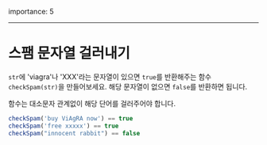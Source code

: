 importance: 5

---

# 스팸 문자열 걸러내기

`str`에 'viagra'나 'XXX'라는 문자열이 있으면 `true`를 반환해주는 함수 `checkSpam(str)`을 만들어보세요. 해당 문자열이 없으면 `false`를 반환하면 됩니다.

함수는 대소문자 관계없이 해당 단어를 걸러주어야 합니다.

```js
checkSpam('buy ViAgRA now') == true
checkSpam('free xxxxx') == true
checkSpam("innocent rabbit") == false
```

